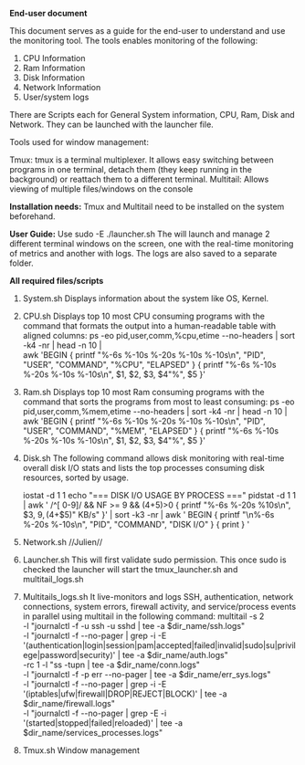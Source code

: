 **End-user document**

This document serves as a guide for the end-user to understand and use the monitoring tool. The tools enables monitoring of the following:

1. CPU Information
2. Ram Information
3. Disk Information
4. Network Information 
5. User/system logs

There are Scripts each for General System information, CPU, Ram, Disk and Network. They can be launched with the launcher file.

Tools used for window management:

Tmux: tmux is a terminal multiplexer. It allows easy switching between programs in one terminal, detach them (they keep running in the background) or reattach them to a different terminal.
Multitail: Allows viewing of multiple files/windows on the console

**Installation needs:**
Tmux and Multitail need to be installed on the system beforehand.

**User Guide:**
Use sudo -E ./launcher.sh
The will launch and manage 2 different terminal windows on the screen, one with the real-time monitoring of metrics and another with logs. The logs are also saved to a separate folder.

**All required files/scripts**

1. System.sh
Displays information about the system like OS, Kernel.

2. CPU.sh
Displays top 10 most CPU consuming programs with the command that formats the output into a human-readable table with aligned columns:
ps -eo pid,user,comm,%cpu,etime --no-headers | sort -k4 -nr | head -n 10 | \
    awk 'BEGIN {
        printf "%-6s %-10s %-20s %-10s %-10s\n", "PID", "USER", "COMMAND", "%CPU", "ELAPSED"
    }
    {
        printf "%-6s %-10s %-20s %-10s %-10s\n", $1, $2, $3, $4"%", $5
    }'

3. Ram.sh
Displays top 10 most Ram consuming programs with the command that sorts the programs from most to least consuming:
 ps -eo pid,user,comm,%mem,etime --no-headers | sort -k4 -nr | head -n 10 | \
    awk 'BEGIN {
        printf "%-6s %-10s %-20s %-10s %-10s\n", "PID", "USER", "COMMAND", "%MEM", "ELAPSED"
    }
    {
        printf "%-6s %-10s %-20s %-10s %-10s\n", $1, $2, $3, $4"%", $5
    }'

4. Disk.sh
The following command allows disk monitoring with real-time overall disk I/O stats and lists the top processes consuming disk resources, sorted by usage.

    iostat -d 1 1
    echo "=== DISK I/O USAGE BY PROCESS ==="
    pidstat -d 1 1 | awk '
    /^[ 0-9]/ && NF >= 9 && ($4+$5)>0 {
        printf "%-6s %-20s %10s\n", $3, $9, ($4+$5)" KB/s"
    }' | sort -k3 -nr | awk '
    BEGIN { printf "\n%-6s %-20s %-10s\n", "PID", "COMMAND", "DISK I/O" }
    { print }
    '

5. Network.sh
//Julien//

6. Launcher.sh
This will first validate sudo permission. This once sudo is checked the launcher will start the tmux_launcher.sh and multitail_logs.sh


7. Multitails_logs.sh
It live-monitors and logs SSH, authentication, network connections, system errors, firewall activity, and service/process events in parallel using multitail in the following command:
multitail -s 2 \
    -l "journalctl -f -u ssh -u sshd | tee -a $dir_name/ssh.logs" \
    -l "journalctl -f --no-pager | grep -i -E '(authentication|login|session|pam|accepted|failed|invalid|sudo|su|privilege|password|security)' | tee -a $dir_name/auth.logs" \
    -rc 1 -l "ss -tupn | tee -a $dir_name/conn.logs" \
    -l "journalctl -f -p err --no-pager | tee -a $dir_name/err_sys.logs" \
    -l "journalctl -f --no-pager | grep -i -E '(iptables|ufw|firewall|DROP|REJECT|BLOCK)' | tee -a $dir_name/firewall.logs" \
    -l "journalctl -f --no-pager | grep -E -i '(started|stopped|failed|reloaded)' | tee -a $dir_name/services_processes.logs"

8. Tmux.sh
Window management
